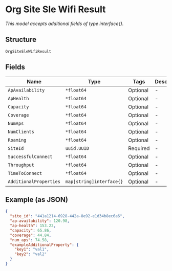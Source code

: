 
# Org Site Sle Wifi Result

*This model accepts additional fields of type interface{}.*

## Structure

`OrgSiteSleWifiResult`

## Fields

| Name | Type | Tags | Description |
|  --- | --- | --- | --- |
| `ApAvailability` | `*float64` | Optional | - |
| `ApHealth` | `*float64` | Optional | - |
| `Capacity` | `*float64` | Optional | - |
| `Coverage` | `*float64` | Optional | - |
| `NumAps` | `*float64` | Optional | - |
| `NumClients` | `*float64` | Optional | - |
| `Roaming` | `*float64` | Optional | - |
| `SiteId` | `uuid.UUID` | Required | - |
| `SuccessfulConnect` | `*float64` | Optional | - |
| `Throughput` | `*float64` | Optional | - |
| `TimeToConnect` | `*float64` | Optional | - |
| `AdditionalProperties` | `map[string]interface{}` | Optional | - |

## Example (as JSON)

```json
{
  "site_id": "441a1214-6928-442a-8e92-e1d34b8ec6a6",
  "ap-availability": 120.98,
  "ap-health": 153.22,
  "capacity": 65.86,
  "coverage": 44.84,
  "num_aps": 74.58,
  "exampleAdditionalProperty": {
    "key1": "val1",
    "key2": "val2"
  }
}
```

